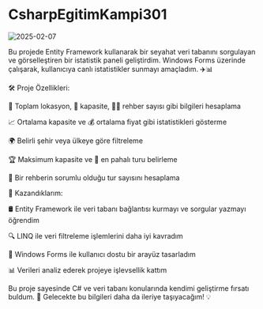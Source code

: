 # CsharpEgitimKampi301

![2025-02-07](https://github.com/user-attachments/assets/bea8b3ef-1e4e-4292-b4af-5c9f19283ad0)


Bu projede Entity Framework kullanarak bir seyahat veri tabanını sorgulayan ve görselleştiren bir istatistik paneli geliştirdim. Windows Forms üzerinde çalışarak, kullanıcıya canlı istatistikler sunmayı amaçladım. ✈️📊

🛠️ Proje Özellikleri:

📍 Toplam lokasyon, 🏨 kapasite, 👨‍💼 rehber sayısı gibi bilgileri hesaplama

📈 Ortalama kapasite ve 💰 ortalama fiyat gibi istatistikleri gösterme

🌍 Belirli şehir veya ülkeye göre filtreleme

🏆 Maksimum kapasite ve 💸 en pahalı turu belirleme

👥 Bir rehberin sorumlu olduğu tur sayısını hesaplama


🎯 Kazandıklarım:

🛢️ Entity Framework ile veri tabanı bağlantısı kurmayı ve sorgular yazmayı öğrendim

🔍 LINQ ile veri filtreleme işlemlerini daha iyi kavradım

🎨 Windows Forms ile kullanıcı dostu bir arayüz tasarladım

📊 Verileri analiz ederek projeye işlevsellik kattım


Bu proje sayesinde C# ve veri tabanı konularında kendimi geliştirme fırsatı buldum. 🚀 Gelecekte bu bilgileri daha da ileriye taşıyacağım! 💡
